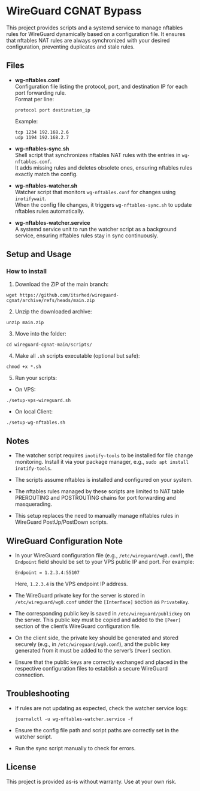 # WireGuard CGNAT Bypass

This project provides scripts and a systemd service to manage nftables rules for WireGuard dynamically based on a configuration file. It ensures that nftables NAT rules are always synchronized with your desired configuration, preventing duplicates and stale rules.

## Files

- **wg-nftables.conf**  
  Configuration file listing the protocol, port, and destination IP for each port forwarding rule.  
  Format per line:

  ```
  protocol port destination_ip
  ```

  Example:

  ```
  tcp 1234 192.168.2.6
  udp 1194 192.168.2.7
  ```

- **wg-nftables-sync.sh**  
  Shell script that synchronizes nftables NAT rules with the entries in `wg-nftables.conf`.  
  It adds missing rules and deletes obsolete ones, ensuring nftables rules exactly match the config.

- **wg-nftables-watcher.sh**  
  Watcher script that monitors `wg-nftables.conf` for changes using `inotifywait`.  
  When the config file changes, it triggers `wg-nftables-sync.sh` to update nftables rules automatically.

- **wg-nftables-watcher.service**  
  A systemd service unit to run the watcher script as a background service, ensuring nftables rules stay in sync continuously.

## Setup and Usage

### How to install

1. Download the ZIP of the main branch:

```
wget https://github.com/itsrhed/wireguard-cgnat/archive/refs/heads/main.zip
```

2. Unzip the downloaded archive:

```
unzip main.zip
```

3. Move into the folder:

```
cd wireguard-cgnat-main/scripts/
```

4. Make all `.sh` scripts executable (optional but safe):

```
chmod +x *.sh
```

5. Run your scripts:

- On VPS:

```
./setup-vps-wireguard.sh
```

- On local Client:

```
./setup-wg-nftables.sh
```

## Notes

- The watcher script requires `inotify-tools` to be installed for file change monitoring. Install it via your package manager, e.g., `sudo apt install inotify-tools`.

- The scripts assume nftables is installed and configured on your system.

- The nftables rules managed by these scripts are limited to NAT table PREROUTING and POSTROUTING chains for port forwarding and masquerading.

- This setup replaces the need to manually manage nftables rules in WireGuard PostUp/PostDown scripts.

## WireGuard Configuration Note

- In your WireGuard configuration file (e.g., `/etc/wireguard/wg0.conf`), the `Endpoint` field should be set to your VPS public IP and port. For example:

  ```
  Endpoint = 1.2.3.4:55107
  ```

  Here, `1.2.3.4` is the VPS endpoint IP address.

- The WireGuard private key for the server is stored in `/etc/wireguard/wg0.conf` under the `[Interface]` section as `PrivateKey`.

- The corresponding public key is saved in `/etc/wireguard/publickey` on the server. This public key must be copied and added to the `[Peer]` section of the client’s WireGuard configuration file.

- On the client side, the private key should be generated and stored securely (e.g., in `/etc/wireguard/wg0.conf`), and the public key generated from it must be added to the server’s `[Peer]` section.

- Ensure that the public keys are correctly exchanged and placed in the respective configuration files to establish a secure WireGuard connection.

## Troubleshooting

- If rules are not updating as expected, check the watcher service logs:

  ```
  journalctl -u wg-nftables-watcher.service -f
  ```

- Ensure the config file path and script paths are correctly set in the watcher script.

- Run the sync script manually to check for errors.

## License

This project is provided as-is without warranty. Use at your own risk.
